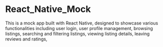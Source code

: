 # React_Native_Mock
 This is a mock app built with React Native, designed to showcase various functionalities including user login, user profile management, browsing listings, searching and filtering listings, viewing listing details, leaving reviews and ratings,
